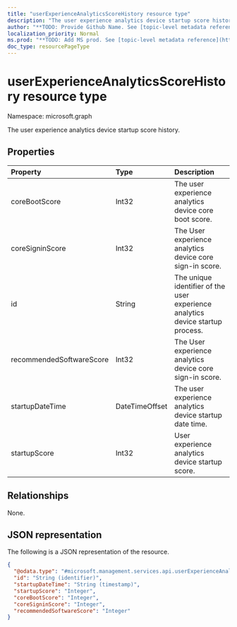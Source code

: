 ```yaml
---
title: "userExperienceAnalyticsScoreHistory resource type"
description: "The user experience analytics device startup score history."
author: "**TODO: Provide Github Name. See [topic-level metadata reference](https://msgo.azurewebsites.net/add/document/guidelines/metadata.html#topic-level-metadata)**"
localization_priority: Normal
ms.prod: "**TODO: Add MS prod. See [topic-level metadata reference](https://msgo.azurewebsites.net/add/document/guidelines/metadata.html#topic-level-metadata)**"
doc_type: resourcePageType
---
```


# userExperienceAnalyticsScoreHistory resource type


Namespace: microsoft.graph

The user experience analytics device startup score history.

## Properties
|Property|Type|Description|
|:---|:---|:---|
|coreBootScore|Int32|The user experience analytics device core boot score.|
|coreSigninScore|Int32|The User experience analytics device core sign-in score.|
|id|String|The unique identifier of the user experience analytics device startup process.|
|recommendedSoftwareScore|Int32|The User experience analytics device core sign-in score.|
|startupDateTime|DateTimeOffset|The user experience analytics device startup date time.|
|startupScore|Int32|User experience analytics device startup score.|

## Relationships
None.

## JSON representation
The following is a JSON representation of the resource.
<!-- {
  "blockType": "resource",
  "keyProperty": "id",
  "@odata.type": "microsoft.management.services.api.userExperienceAnalyticsScoreHistory",
  "baseType": "",
  "openType": false
}
-->
``` json
{
  "@odata.type": "#microsoft.management.services.api.userExperienceAnalyticsScoreHistory",
  "id": "String (identifier)",
  "startupDateTime": "String (timestamp)",
  "startupScore": "Integer",
  "coreBootScore": "Integer",
  "coreSigninScore": "Integer",
  "recommendedSoftwareScore": "Integer"
}
```

